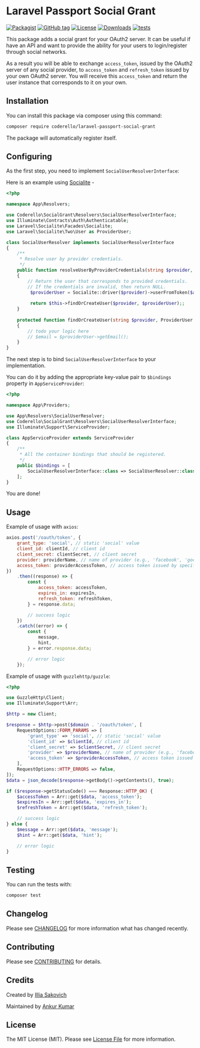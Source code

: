 # Laravel Passport Social Grant

[![Packagist](https://badgen.net/packagist/v/coderello/laravel-passport-social-grant)](https://packagist.org/packages/coderello/laravel-passport-social-grant)
[![GitHub tag](https://badgen.net/github/tag/coderello/laravel-passport-social-grant)](https://github.com/coderello/laravel-passport-social-grant/tags)
[![License](https://badgen.net/packagist/license/coderello/laravel-passport-social-grant)](LICENSE.md)
[![Downloads](https://badgen.net/packagist/dt/coderello/laravel-passport-social-grant)](https://packagist.org/packages/coderello/laravel-passport-social-grant/stats)
[![tests](https://github.com/coderello/laravel-passport-social-grant/workflows/tests/badge.svg)](https://github.com/coderello/laravel-passport-social-grant/actions)

This package adds a social grant for your OAuth2 server. It can be useful if have an API and want to provide the ability
for your users to login/register through social networks.

As a result you will be able to exchange `access_token`, issued by the OAuth2 server of any social provider,
to `access_token` and `refresh_token` issued by your own OAuth2 server.
You will receive this `access_token` and return the user instance that corresponds to it on your own.

## Installation

You can install this package via composer using this command:

```bash
composer require coderello/laravel-passport-social-grant
```

The package will automatically register itself.

## Configuring

As the first step, you need to implement `SocialUserResolverInterface`:

Here is an example using [Socialite](https://laravel.com/docs/12.x/socialite) -

```php
<?php

namespace App\Resolvers;

use Coderello\SocialGrant\Resolvers\SocialUserResolverInterface;
use Illuminate\Contracts\Auth\Authenticatable;
use Laravel\Socialite\Facades\Socialite;
use Laravel\Socialite\Two\User as ProviderUser;

class SocialUserResolver implements SocialUserResolverInterface
{
    /**
     * Resolve user by provider credentials.
     */
    public function resolveUserByProviderCredentials(string $provider, string $accessToken): ?Authenticatable
    {
        // Return the user that corresponds to provided credentials.
        // If the credentials are invalid, then return NULL.
         $providerUser = Socialite::driver($provider)->userFromToken($accessToken);
         
         return $this->findOrCreateUser($provider, $providerUser);;
    }
    
    protected function findOrCreateUser(string $provider, ProviderUser $providerUser): ?Authenticatable
    {
        // todo your logic here      
        // $email = $providerUser->getEmail();
    }
}
```

The next step is to bind `SocialUserResolverInterface` to your implementation.

You can do it by adding the appropriate key-value pair to `$bindings` property in `AppServiceProvider`:

```php
<?php

namespace App\Providers;

use App\Resolvers\SocialUserResolver;
use Coderello\SocialGrant\Resolvers\SocialUserResolverInterface;
use Illuminate\Support\ServiceProvider;

class AppServiceProvider extends ServiceProvider
{
    /**
     * All the container bindings that should be registered.
     */
    public $bindings = [
        SocialUserResolverInterface::class => SocialUserResolver::class,
    ];
}
```

You are done!

## Usage

Example of usage with `axios`:

```javascript
axios.post('/oauth/token', {
    grant_type: 'social', // static 'social' value
    client_id: clientId, // client id
    client_secret: clientSecret, // client secret
    provider: providerName, // name of provider (e.g., 'facebook', 'google' etc.)
    access_token: providerAccessToken, // access token issued by specified provider
})
    .then((response) => {
        const {
            access_token: accessToken,
            expires_in: expiresIn,
            refresh_token: refreshToken,
        } = response.data;

        // success logic
    })
    .catch((error) => {
        const {
            message,
            hint,
        } = error.response.data;

        // error logic
    });
```

Example of usage with `guzzlehttp/guzzle`:

```php
<?php

use GuzzleHttp\Client;
use Illuminate\Support\Arr;

$http = new Client;

$response = $http->post($domain . '/oauth/token', [
    RequestOptions::FORM_PARAMS => [
        'grant_type' => 'social', // static 'social' value
        'client_id' => $clientId, // client id
        'client_secret' => $clientSecret, // client secret
        'provider' => $providerName, // name of provider (e.g., 'facebook', 'google' etc.)
        'access_token' => $providerAccessToken, // access token issued by specified provider
    ],
    RequestOptions::HTTP_ERRORS => false,
]);
$data = json_decode($response->getBody()->getContents(), true);

if ($response->getStatusCode() === Response::HTTP_OK) {
    $accessToken = Arr::get($data, 'access_token');
    $expiresIn = Arr::get($data, 'expires_in');
    $refreshToken = Arr::get($data, 'refresh_token');

    // success logic
} else {
    $message = Arr::get($data, 'message');
    $hint = Arr::get($data, 'hint');

    // error logic
}
```

## Testing

You can run the tests with:

```bash
composer test
```

## Changelog

Please see [CHANGELOG](CHANGELOG.md) for more information what has changed recently.

## Contributing

Please see [CONTRIBUTING](.github/CONTRIBUTING.md) for details.

## Credits

Created by [Illia Sakovich](https://github.com/hivokas)

Maintained by [Ankur Kumar](https://github.com/ankurk91)

## License

The MIT License (MIT). Please see [License File](LICENSE.md) for more information.
